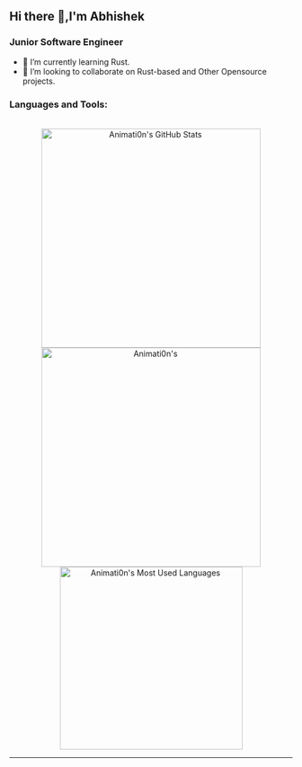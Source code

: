 ## Hi there 👋,I'm Abhishek

### Junior Software Engineer

- 🌱 I’m currently learning Rust.
- 👯 I’m looking to collaborate on Rust-based and Other Opensource projects.
### Languages and Tools:
<br>

<div align=center>
  <img width=390 src="https://github-readme-stats.vercel.app/api?username=Animati0n&theme=transparent&count_private=true&show_icons=true&rank_icon=github&locale=en" alt="Animati0n's GitHub Stats" />
  <img width=390 src="https://github-readme-streak-stats.herokuapp.com/?user=Animati0n&theme=transparent&count_private=true&border_radius=10&locale=en" alt="Animati0n's" />
  <img width=325 src="https://github-readme-stats.vercel.app/api/top-langs?username=Animati0n&theme=transparent&layout=donut&hide=css&langs_count=8&border_radius=10&show_icons=true&locale=en" alt="Animati0n's Most Used Languages" />
</div>

<hr>


<!-- - 🔭 I’m currently working on Money mangement system-->
<!--
<img alt="Html" src="./assets/html-icon.svg" height="100"> <img alt="CSS" src="./assets/css-icon.svg" height="100"> <img alt="JS" src="./assets/javascript-programming-language-icon.svg" height="100"> <img alt="PHP" src="./assets/php-programming-language-icon.svg" height="100"> <img alt="Git" src="./assets/git-icon.svg" height="100"> <img alt="Linux" src="./assets/Linux.svg" height="100"> <img alt="MySql" src="./assets/mysql-icon.svg" height="100"> <img alt="Mongodb" src="./assets/mongodb-icon.svg" height="100">

- ##### Frameworks
<img alt="Tailwindcss" src="./assets/tailwind-css-icon.svg" height="100"> <img alt="Bootstarp" src="./assets/bootstrap-5-logo-icon.svg" height="100"> <img alt="Laravel" src="./assets/laravel-icon.svg" height="100"> <img alt="React" src="./assets/react-js-icon.svg" height="100">


**Animati0n/Animati0n** is a ✨ _special_ ✨ repository because its `README.md` (this file) appears on your GitHub profile.

Here are some ideas to get you started:

- 🔭 I’m currently working on ...
- 🌱 I’m currently learning ...
- 👯 I’m looking to collaborate on ...
- 🤔 I’m looking for help with ...
- 💬 Ask me about ...
- 📫 How to reach me: ...
- 😄 Pronouns: ...
- ⚡ Fun fact: ...
-->
